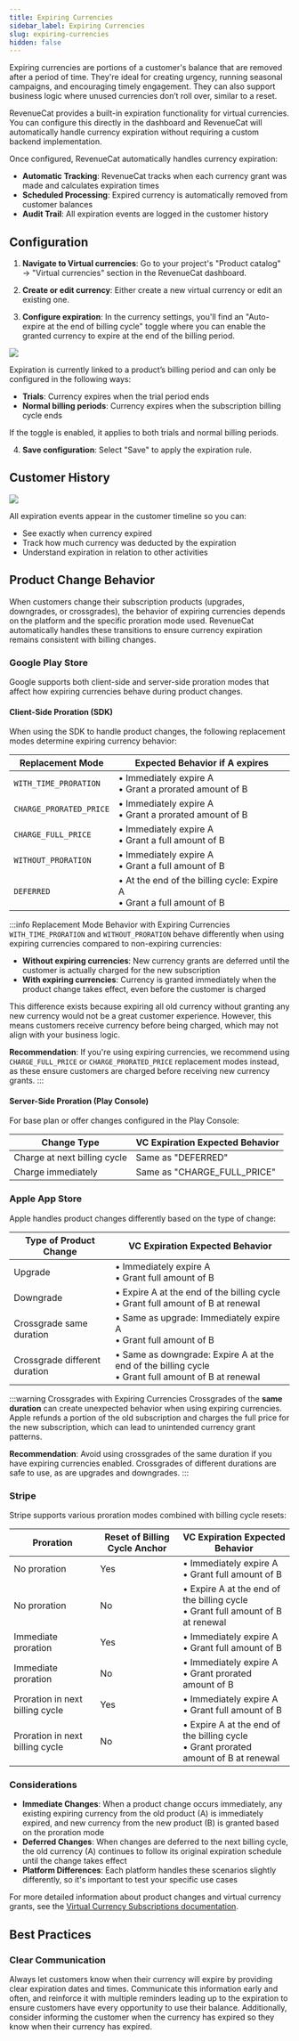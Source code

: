```yaml
---
title: Expiring Currencies
sidebar_label: Expiring Currencies
slug: expiring-currencies
hidden: false
---
```


Expiring currencies are portions of a customer's balance that are removed after a period of time. They're ideal for creating urgency, running seasonal campaigns, and encouraging timely engagement. They can also support business logic where unused currencies don’t roll over, similar to a reset.

RevenueCat provides a built-in expiration functionality for virtual currencies. You can configure this directly in the dashboard and RevenueCat will automatically handle currency expiration without requiring a custom backend implementation.

Once configured, RevenueCat automatically handles currency expiration:

- **Automatic Tracking**: RevenueCat tracks when each currency grant was made and calculates expiration times
- **Scheduled Processing**: Expired currency is automatically removed from customer balances
- **Audit Trail**: All expiration events are logged in the customer history

## Configuration

1. **Navigate to Virtual currencies**: Go to your project's "Product catalog" → "Virtual currencies" section in the RevenueCat dashboard.

2. **Create or edit currency**: Either create a new virtual currency or edit an existing one.

3. **Configure expiration**: In the currency settings, you'll find an "Auto-expire at the end of billing cycle" toggle where you can enable the granted currency to expire at the end of the billing period.

![](/docs_images/virtual-currency/expire-currency.png)

Expiration is currently linked to a product’s billing period and can only be configured in the following ways:

- **Trials**: Currency expires when the trial period ends
- **Normal billing periods**: Currency expires when the subscription billing cycle ends

If the toggle is enabled, it applies to both trials and normal billing periods.

4. **Save configuration**: Select "Save" to apply the expiration rule.

## Customer History

![](/docs_images/virtual-currency/expiring-currency-customer-timeline.png)

All expiration events appear in the customer timeline so you can:

- See exactly when currency expired
- Track how much currency was deducted by the expiration
- Understand expiration in relation to other activities

## Product Change Behavior

When customers change their subscription products (upgrades, downgrades, or crossgrades), the behavior of expiring currencies depends on the platform and the specific proration mode used. RevenueCat automatically handles these transitions to ensure currency expiration remains consistent with billing changes.

### Google Play Store

Google supports both client-side and server-side proration modes that affect how expiring currencies behave during product changes.

#### Client-Side Proration (SDK)

When using the SDK to handle product changes, the following replacement modes determine expiring currency behavior:

| Replacement Mode        | Expected Behavior if A expires                                             |
| ----------------------- | -------------------------------------------------------------------------- |
| `WITH_TIME_PRORATION`   | • Immediately expire A<br/>• Grant a prorated amount of B                  |
| `CHARGE_PRORATED_PRICE` | • Immediately expire A<br/>• Grant a prorated amount of B                  |
| `CHARGE_FULL_PRICE`     | • Immediately expire A<br/>• Grant a full amount of B                      |
| `WITHOUT_PRORATION`     | • Immediately expire A<br/>• Grant a full amount of B                      |
| `DEFERRED`              | • At the end of the billing cycle: Expire A<br/>• Grant a full amount of B |

:::info Replacement Mode Behavior with Expiring Currencies
`WITH_TIME_PRORATION` and `WITHOUT_PRORATION` behave differently when using expiring currencies compared to non-expiring currencies:

- **Without expiring currencies**: New currency grants are deferred until the customer is actually charged for the new subscription
- **With expiring currencies**: Currency is granted immediately when the product change takes effect, even before the customer is charged

This difference exists because expiring all old currency without granting any new currency would not be a great customer experience. However, this means customers receive currency before being charged, which may not align with your business logic.

**Recommendation**: If you're using expiring currencies, we recommend using `CHARGE_FULL_PRICE` or `CHARGE_PRORATED_PRICE` replacement modes instead, as these ensure customers are charged before receiving new currency grants.
:::

#### Server-Side Proration (Play Console)

For base plan or offer changes configured in the Play Console:

| Change Type                  | VC Expiration Expected Behavior |
| ---------------------------- | ------------------------------- |
| Charge at next billing cycle | Same as "DEFERRED"              |
| Charge immediately           | Same as "CHARGE_FULL_PRICE"     |

### Apple App Store

Apple handles product changes differently based on the type of change:

| Type of Product Change        | VC Expiration Expected Behavior                                                                       |
| ----------------------------- | ----------------------------------------------------------------------------------------------------- |
| Upgrade                       | • Immediately expire A<br/>• Grant full amount of B                                                   |
| Downgrade                     | • Expire A at the end of the billing cycle<br/>• Grant full amount of B at renewal                    |
| Crossgrade same duration      | • Same as upgrade: Immediately expire A<br/>• Grant full amount of B                                  |
| Crossgrade different duration | • Same as downgrade: Expire A at the end of the billing cycle<br/>• Grant full amount of B at renewal |

:::warning Crossgrades with Expiring Currencies
Crossgrades of the **same duration** can create unexpected behavior when using expiring currencies. Apple refunds a portion of the old subscription and charges the full price for the new subscription, which can lead to unintended currency grant patterns.

**Recommendation**: Avoid using crossgrades of the same duration if you have expiring currencies enabled. Crossgrades of different durations are safe to use, as are upgrades and downgrades.
:::

### Stripe

Stripe supports various proration modes combined with billing cycle resets:

| Proration                       | Reset of Billing Cycle Anchor | VC Expiration Expected Behavior                                                        |
| ------------------------------- | ----------------------------- | -------------------------------------------------------------------------------------- |
| No proration                    | Yes                           | • Immediately expire A<br/>• Grant full amount of B                                    |
| No proration                    | No                            | • Expire A at the end of the billing cycle<br/>• Grant full amount of B at renewal     |
| Immediate proration             | Yes                           | • Immediately expire A<br/>• Grant full amount of B                                    |
| Immediate proration             | No                            | • Immediately expire A<br/>• Grant prorated amount of B                                |
| Proration in next billing cycle | Yes                           | • Immediately expire A<br/>• Grant full amount of B                                    |
| Proration in next billing cycle | No                            | • Expire A at the end of the billing cycle<br/>• Grant prorated amount of B at renewal |

### Considerations

- **Immediate Changes**: When a product change occurs immediately, any existing expiring currency from the old product (A) is immediately expired, and new currency from the new product (B) is granted based on the proration mode
- **Deferred Changes**: When changes are deferred to the next billing cycle, the old currency (A) continues to follow its original expiration schedule until the change takes effect
- **Platform Differences**: Each platform handles these scenarios slightly differently, so it's important to test your specific use cases

For more detailed information about product changes and virtual currency grants, see the [Virtual Currency Subscriptions documentation](/offerings/virtual-currency/subscriptions#product-changes).

## Best Practices

### Clear Communication

Always let customers know when their currency will expire by providing clear expiration dates and times. Communicate this information early and often, and reinforce it with multiple reminders leading up to the expiration to ensure customers have every opportunity to use their balance. Additionally, consider informing the customer when the currency has expired so they know when their currency has expired.
